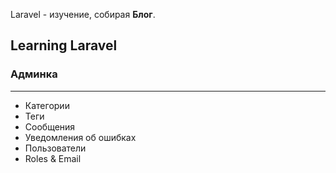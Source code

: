 
Laravel - изучение, собирая <b>Блог</b>.

## Learning Laravel

<h3>Админка</h3>
<hr>
<ul>
    <li>Категории</li>
    <li>Теги</li>
    <li>Сообщения</li>
    <li>Уведомления об ошибках</li>
    <li>Пользователи</li>
    <li>Roles & Email</li>
</ul>
